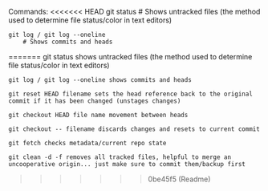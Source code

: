 Commands:
<<<<<<< HEAD
    git status
        # Shows untracked files (the method used to determine file status/color in text editors)
    
    git log / git log --oneline
        # Shows commits and heads
=======
    git status shows untracked files (the method used to determine file status/color in text editors)
    
    git log / git log --oneline shows commits and heads

    git reset HEAD filename sets the head reference back to the original commit if it has been changed (unstages changes)

    git checkout HEAD file name movement between heads

    git checkout -- filename discards changes and resets to current commit

    git fetch checks metadata/current repo state

    git clean -d -f removes all tracked files, helpful to merge an uncooperative origin... just make sure to commit them/backup first
>>>>>>> 0be45f5 (Readme)
